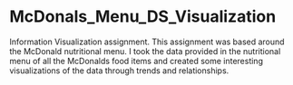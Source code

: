 # McDonals_Menu_DS_Visualization
Information Visualization assignment. This assignment was based around the McDonald nutritional menu. I took the data provided in the nutritional menu of all the McDonalds food items and created some interesting visualizations of the data through trends and relationships. 
